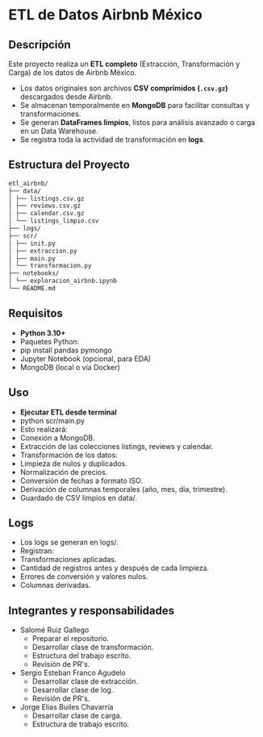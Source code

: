 # ETL de Datos Airbnb México

## Descripción
Este proyecto realiza un **ETL completo** (Extracción, Transformación y Carga) de los datos de Airbnb México.

- Los datos originales son archivos **CSV comprimidos (`.csv.gz`)** descargados desde Airbnb.
- Se almacenan temporalmente en **MongoDB** para facilitar consultas y transformaciones.
- Se generan **DataFrames limpios**, listos para análisis avanzado o carga en un Data Warehouse.
- Se registra toda la actividad de transformación en **logs**.

## Estructura del Proyecto
```bash
etl_airbnb/
├── data/
│ ├── listings.csv.gz 
│ ├── reviews.csv.gz 
│ ├── calendar.csv.gz 
│ └── listings_limpio.csv 
├── logs/
├── scr/ 
│ ├── init.py
│ ├── extraccion.py
│ ├── main.py
│ └── transformacion.py
├── notebooks/
│ └── exploracion_airbnb.ipynb
└── README.md
```

## Requisitos

- **Python 3.10+**
- Paquetes Python:
- pip install pandas pymongo
- Jupyter Notebook (opcional, para EDA)
- MongoDB (local o vía Docker)

## Uso
- **Ejecutar ETL desde terminal**
- python scr/main.py
- Esto realizará:
- Conexión a MongoDB.
- Extracción de las colecciones listings, reviews y calendar.
- Transformación de los datos:
- Limpieza de nulos y duplicados.
- Normalización de precios.
- Conversión de fechas a formato ISO.
- Derivación de columnas temporales (año, mes, día, trimestre).
- Guardado de CSV limpios en data/.

## Logs
- Los logs se generan en logs/.
- Registran:
- Transformaciones aplicadas.
- Cantidad de registros antes y después de cada limpieza.
- Errores de conversión y valores nulos.
- Columnas derivadas.

## Integrantes y responsabilidades
- Salomé Ruiz Gallego
    - Preparar el repositorio.
    - Desarrollar clase de transformación.
    - Estructura del trabajo escrito.
    - Revisión de PR's.
- Sergio Esteban Franco Agudelo
    - Desarrollar clase de extracción.
    - Desarrollar clase de log.
    - Revisión de PR's.
- Jorge Elias Builes Chavarría
    - Desarrollar clase de carga.
    - Estructura de trabajo escrito.
